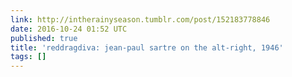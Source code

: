 ```yaml
---
link: http://intherainyseason.tumblr.com/post/152183778846
date: 2016-10-24 01:52 UTC
published: true
title: 'reddragdiva: jean-paul sartre on the alt-right, 1946'
tags: []
---
```



